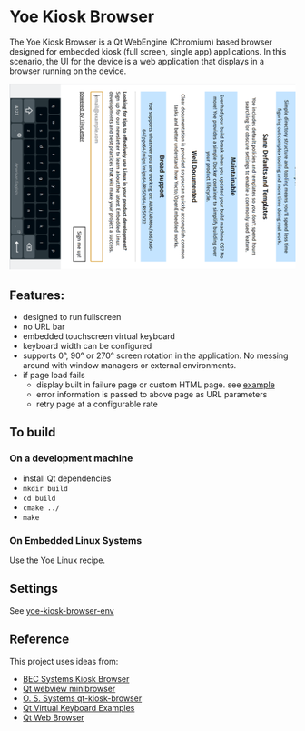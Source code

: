# Yoe Kiosk Browser

The Yoe Kiosk Browser is a Qt WebEngine (Chromium) based browser
designed for embedded kiosk (full screen, single app) applications. In this scenario, the UI for the device
is a web application that displays in a browser running on the device.

![screenshot](screenshot.png)

## Features:

- designed to run fullscreen
- no URL bar
- embedded touchscreen virtual keyboard
- keyboard width can be configured
- supports 0°, 90° or 270° screen rotation in the application. No messing around with window managers or external environments.
- if page load fails
  - display built in failure page or custom HTML page. see [example](example-error-page.html)
  - error information is passed to above page as URL parameters
  - retry page at a configurable rate

## To build

### On a development machine

- install Qt dependencies
- `mkdir build`
- `cd build`
- `cmake ../`
- `make`

### On Embedded Linux Systems

Use the Yoe Linux recipe.

## Settings

See [yoe-kiosk-browser-env](yoe-kiosk-browser-env)

## Reference

This project uses ideas from:

- [BEC Systems Kiosk Browser](https://github.com/cbrake/kiosk-browser/tree/qt-webengine)
- [Qt webview minibrowser](https://github.com/qt/qtwebview/tree/dev/examples/webview/minibrowser)
- [O. S. Systems qt-kiosk-browser](https://github.com/OSSystems/qt-kiosk-browser)
- [Qt Virtual Keyboard Examples](https://github.com/qt/qtvirtualkeyboard/tree/dev/examples/virtualkeyboard/basic)
- [Qt Web Browser](https://code.qt.io/cgit/qt-apps/qtwebbrowser.git/)
